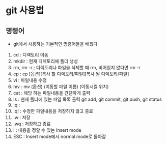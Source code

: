 # git 사용법

## 명령어
- git에서 사용하는 기본적인 명령어들을 배웠다
1. cd : 디렉토리 이동
2. mkdir : 현재 디렉토리에 폴더 생성
3. rm, rm -r ; 디렉토리나 파일을 삭제할 때 rm, 비어있지 않다면 rm -r
4. cp : cp [옵션][복사 할 디렉토리/파일][복사 될 디렉토리/파일]
5. vi : 파일내용 수정
6. mv : mv (옵션) (이동할 파일 이름) (이동시킬 위치)
7. cat : 해당 하는 파일내용을 간단하게 출력
8. ls : 현재 폴더에 있는 파일 목록 출력
git add, git commit, git push, git status 
9. :q : 
10. :q! : 수정한 파일내용을 저장하지 않고 종료
11. :w : 저장
12. :wq : 저장하고 종료
13. i : 내용을 정할 수 있는 Insert mode
14. ESC : Insert mode에서 normal mode로 돌아감
